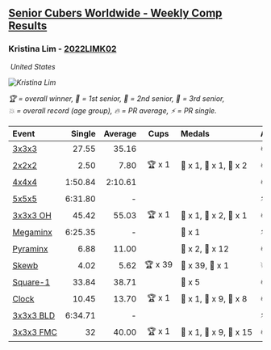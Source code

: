 <style>table {white-space: nowrap;}</style>
<link rel="stylesheet" type="text/css" href="/scw-comp/css/flags.css" />

## [Senior Cubers Worldwide - Weekly Comp Results](/scw-comp/results/)
### Kristina Lim - [2022LIMK02](https://www.worldcubeassociation.org/persons/2022LIMK02)

<i class="flag flag-US" />&nbsp;United States

![Kristina Lim](1670987100.jpg)

<span style="white-space: nowrap;">🏆 = overall winner</span>, <span style="white-space: nowrap;">🥇 = 1st senior</span>, <span style="white-space: nowrap;">🥈 = 2nd senior</span>, <span style="white-space: nowrap;">🥉 = 3rd senior</span>, <span style="white-space: nowrap;">💥 = overall record (age group)</span>, <span style="white-space: nowrap;">🔥 = PR average</span>, <span style="white-space: nowrap;">⚡ = PR single</span>.

| Event | Single | Average | Cups | Medals | Achievements|
| :-- | --: | --: | :--: | :-- | :-- |
| [3x3x3](333.md) | 27.55 | 35.16 |  |  | 🔥 x 5, ⚡ x 6 |
| [2x2x2](222.md) | 2.50 | 7.80 | 🏆 x 1 | 🥇 x 1, 🥈 x 1, 🥉 x 2 | 🔥 x 6, ⚡ x 6 |
| [4x4x4](444.md) | 1:50.84 | 2:10.61 |  |  | 🔥 x 2, ⚡ x 4 |
| [5x5x5](555.md) | 6:31.80 | - |  |  | ⚡ x 1 |
| [3x3x3 OH](333oh.md) | 45.42 | 55.03 | 🏆 x 1 | 🥇 x 1, 🥈 x 2, 🥉 x 1 | 🔥 x 2, ⚡ x 2 |
| [Megaminx](minx.md) | 6:25.35 | - |  | 🥉 x 1 | ⚡ x 1 |
| [Pyraminx](pyram.md) | 6.88 | 11.00 |  | 🥈 x 2, 🥉 x 12 | 🔥 x 1, ⚡ x 5 |
| [Skewb](skewb.md) | 4.02 | 5.62 | 🏆 x 39 | 🥇 x 39, 🥉 x 1 | 💥 x 9, 🔥 x 10, ⚡ x 5 |
| [Square-1](sq1.md) | 33.84 | 38.71 |  | 🥉 x 5 | 🔥 x 4, ⚡ x 3 |
| [Clock](clock.md) | 10.45 | 13.70 | 🏆 x 1 | 🥇 x 1, 🥈 x 9, 🥉 x 8 | 🔥 x 7, ⚡ x 9 |
| [3x3x3 BLD](333bf.md) | 6:34.71 | - |  |  | ⚡ x 4 |
| [3x3x3 FMC](333fm.md) | 32 | 40.00 | 🏆 x 1 | 🥇 x 1, 🥈 x 9, 🥉 x 15 | 🔥 x 3, ⚡ x 3 |

<!-- Global site tag (gtag.js) - Google Analytics -->
<script async src="https://www.googletagmanager.com/gtag/js?id=UA-86348435-3"></script>
<script>window.dataLayer = window.dataLayer || []; function gtag() {dataLayer.push(arguments);} gtag('js', new Date()); gtag('config', 'UA-86348435-3');</script>

